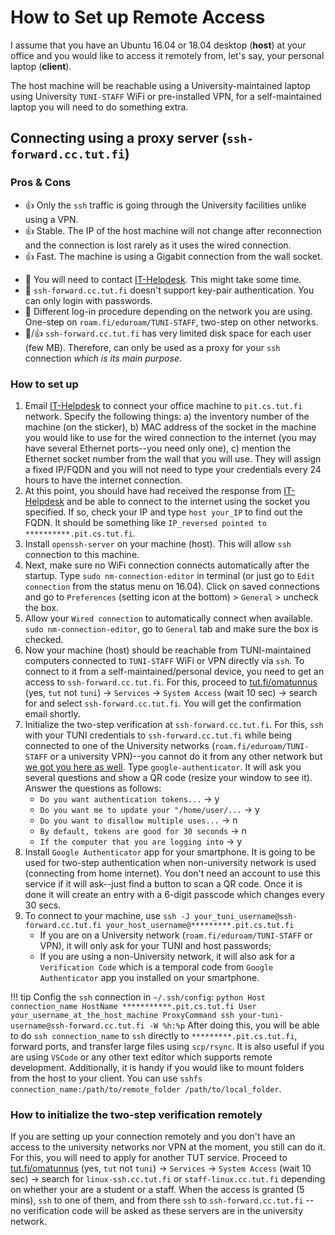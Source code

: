 # How to Set up Remote Access

I assume that you have an Ubuntu 16.04 or 18.04 desktop (**host**) at your office and you would like to access it remotely from, let's say, your personal laptop (**client**).

The host machine will be reachable using a University-maintained laptop using University `TUNI-STAFF` WiFi or pre-installed VPN, for a self-maintained laptop you will need to do something extra.

<!-- - [How to Set up Remote Access](#how-to-set-up-remote-access)
  - [Connecting using a proxy server (`ssh-forward.cc.tut.fi`)](#connecting-using-a-proxy-server-ssh-forwardcctutfi)
    - [Pros & Cons](#pros--cons)
    - [How to set up](#how-to-set-up)
    - [Hint](#hint)
    - [How to initialize the two-step verification remotely](#how-to-initialize-the-two-step-verification-remotely) -->

## Connecting using a proxy server (`ssh-forward.cc.tut.fi`)

### Pros & Cons

* 👍  Only the `ssh` traffic is going through the University facilities unlike using a VPN.
* 👍  Stable. The IP of the host machine will not change after reconnection and the connection is lost rarely as it uses the wired connection.
* 👍  Fast. The machine is using a Gigabit connection from the wall socket.

- 💩  You will need to contact [IT-Helpdesk](it-helpdesk@tuni.fi). This might take some time.
- 💩  `ssh-forward.cc.tut.fi` doesn't support key-pair authentication. You can only login with passwords.
- 💩  Different log-in procedure depending on the network you are using. One-step on `roam.fi/eduroam/TUNI-STAFF`, two-step on other networks.
- 💩/👍  `ssh-forward.cc.tut.fi` has very limited disk space for each user (few MB). Therefore, can only be used as a proxy for your `ssh` connection *which is its main purpose*.

### How to set up
1. Email [IT-Helpdesk](it-helpdesk@tuni.fi) to connect your office machine to `pit.cs.tut.fi` network. Specify the following things: a) the inventory number of the machine (on the sticker), b) MAC address of the socket in the machine you would like to use for the wired connection to the internet (you may have several Ethernet ports--you need only one), c) mention the Ethernet socket number from the wall that you will use. They will assign a fixed IP/FQDN and you will not need to type your credentials every 24 hours to have the internet connection.
2. At this point, you should have had received the response from [IT-Helpdesk](it-helpdesk@tuni.fi) and be able to connect to the internet using the socket you specified. If so, check your IP and type `host your_IP` to find out the FQDN. It should be something like `IP_reversed pointed to **********.pit.cs.tut.fi`.
3. Install `openssh-server` on your machine (host). This will allow `ssh` connection to this machine.
4. Next, make sure no WiFi connection connects automatically after the startup. Type `sudo nm-connection-editor` in terminal (or just go to `Edit connection` from the status menu on 16.04). Click on saved connections and go to `Preferences` (setting icon at the bottom) > `General` > uncheck the box.
5. Allow your `Wired connection` to automatically connect when available. `sudo nm-connection-editor`, go to `General` tab and make sure the box is checked.
6. Now your machine (host) should be reachable from TUNI-maintained computers connected to `TUNI-STAFF` WiFi or VPN directly via `ssh`. To connect to it from a self-maintained/personal device, you need to get an access to `ssh-forward.cc.tut.fi`. For this, proceed to [tut.fi/omatunnus](https://www.tut.fi/omatunnus) (yes, `tut` not `tuni`) -> `Services` -> `System Access` (wait 10 sec) -> search for and select `ssh-forward.cc.tut.fi`. You will get the confirmation email shortly.
7. Initialize the two-step verification at `ssh-forward.cc.tut.fi`. For this, `ssh` with your TUNI credentials to `ssh-forward.cc.tut.fi` while being connected to one of the University networks (`roam.fi/eduroam/TUNI-STAFF` or a university VPN)--you cannot do it from any other network but [we got you here as well](#how-to-initialize-the-two-step-verification-remotely). Type `google-authenticator`. It will ask you several questions and show a QR code (resize your window to see it). Answer the questions as follows:
   - `Do you want authentication tokens...` -> y
   - `Do you want me to update your "/home/user/...` -> y
   - `Do you want to disallow multiple uses...` -> n
   - `By default, tokens are good for 30 seconds` -> n
   - `If the computer that you are logging into` -> y
8. Install `Google Authenticator` app for your smartphone. It is going to be used for two-step authentication when non-university network is used (connecting from home internet). You don't need an account to use this service if it will ask--just find a button to scan a QR code. Once it is done it will create an entry with a 6-digit passcode which changes every 30 secs.
9. To connect to your machine, use `ssh -J your_tuni_username@ssh-forward.cc.tut.fi your_host_username@*********.pit.cs.tut.fi`
   - If you are on a University network (`roam.fi/eduroam/TUNI-STAFF` or VPN), it will only ask for your TUNI and host passwords;
   - If you are using a non-University network, it will also ask for a `Verification Code` which is a temporal code from `Google Authenticator` app you installed on your smartphone.


!!! tip
    Config the `ssh` connection in `~/.ssh/config`:
    ``` python
    Host connection_name
    HostName ***********.pit.cs.tut.fi
    User your_username_at_the_host_machine
    ProxyCommand ssh your-tuni-username@ssh-forward.cc.tut.fi -W %h:%p
    ```
    After doing this, you will be able to do `ssh connection_name` to `ssh` directly to `*********.pit.cs.tut.fi`, forward ports, and transfer large files using `scp/rsync`. It is also useful if you are using `VSCode` or any other text editor which supports remote development. Additionally, it is handy if you would like to mount folders from the host to your client. You can use `sshfs connection_name:/path/to/remote_folder /path/to/local_folder`.


### How to initialize the two-step verification remotely
If you are setting up your connection remotely and you don't have an access to the university networks nor VPN at the moment, you still can do it. For this, you will need to apply for another TUT service. Proceed to [tut.fi/omatunnus](https://www.tut.fi/omatunnus) (yes, `tut` not `tuni`) -> `Services` -> `System Access` (wait 10 sec) -> search for `linux-ssh.cc.tut.fi` or `staff-linux.cc.tut.fi` depending on whether your are a student or a staff. When the access is granted (5 mins), `ssh` to one of them, and from there `ssh` to `ssh-forward.cc.tut.fi` -- no verification code will be asked as these servers are in the university network.
